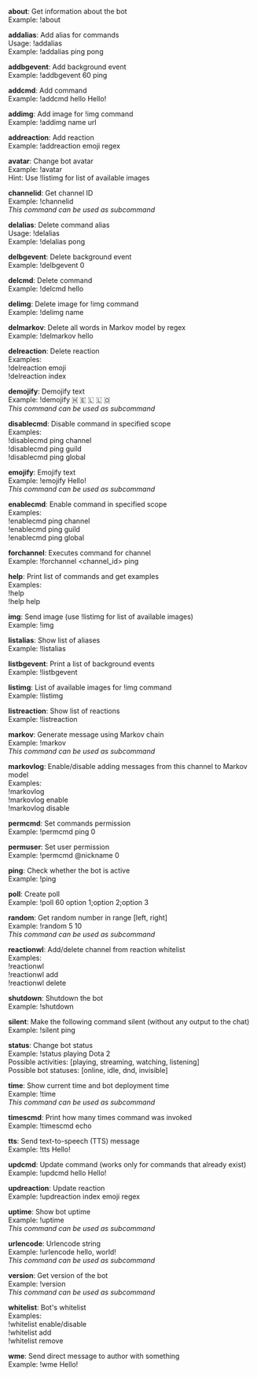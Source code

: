 **about**: Get information about the bot  
    Example: !about

**addalias**: Add alias for commands  
    Usage: !addalias <command> <alias>  
    Example: !addalias ping pong

**addbgevent**: Add background event  
    Example: !addbgevent 60 ping

**addcmd**: Add command  
    Example: !addcmd hello Hello!

**addimg**: Add image for !img command  
    Example: !addimg name url

**addreaction**: Add reaction  
    Example: !addreaction emoji regex

**avatar**: Change bot avatar  
    Example: !avatar <image>  
    Hint: Use !listimg for list of available images

**channelid**: Get channel ID  
    Example: !channelid  
    *This command can be used as subcommand*

**delalias**: Delete command alias  
    Usage: !delalias <alias>  
    Example: !delalias pong

**delbgevent**: Delete background event  
    Example: !delbgevent 0

**delcmd**: Delete command  
    Example: !delcmd hello

**delimg**: Delete image for !img command  
    Example: !delimg name

**delmarkov**: Delete all words in Markov model by regex  
    Example: !delmarkov hello

**delreaction**: Delete reaction  
    Examples:  
        !delreaction emoji  
        !delreaction index

**demojify**: Demojify text  
    Example: !demojify 🇭 🇪 🇱 🇱 🇴  
    *This command can be used as subcommand*

**disablecmd**: Disable command in specified scope  
    Examples:  
        !disablecmd ping channel  
        !disablecmd ping guild  
        !disablecmd ping global

**emojify**: Emojify text  
    Example: !emojify Hello!  
    *This command can be used as subcommand*

**enablecmd**: Enable command in specified scope  
    Examples:  
        !enablecmd ping channel  
        !enablecmd ping guild  
        !enablecmd ping global

**forchannel**: Executes command for channel  
    Example: !forchannel <channel_id> ping

**help**: Print list of commands and get examples  
    Examples:  
        !help  
        !help help

**img**: Send image (use !listimg for list of available images)  
    Example: !img

**listalias**: Show list of aliases  
    Example: !listalias

**listbgevent**: Print a list of background events  
    Example: !listbgevent

**listimg**: List of available images for !img command  
    Example: !listimg

**listreaction**: Show list of reactions  
    Example: !listreaction

**markov**: Generate message using Markov chain  
    Example: !markov  
    *This command can be used as subcommand*

**markovlog**: Enable/disable adding messages from this channel to Markov model  
    Examples:  
        !markovlog  
        !markovlog enable  
        !markovlog disable

**permcmd**: Set commands permission  
    Example: !permcmd ping 0

**permuser**: Set user permission  
    Example: !permcmd @nickname 0

**ping**: Check whether the bot is active  
    Example: !ping

**poll**: Create poll  
    Example: !poll 60 option 1;option 2;option 3

**random**: Get random number in range [left, right]  
    Example: !random 5 10  
    *This command can be used as subcommand*

**reactionwl**: Add/delete channel from reaction whitelist  
    Examples:  
        !reactionwl  
        !reactionwl add  
        !reactionwl delete

**shutdown**: Shutdown the bot  
    Example: !shutdown

**silent**: Make the following command silent (without any output to the chat)  
    Example: !silent ping

**status**: Change bot status  
    Example: !status playing Dota 2  
    Possible activities: [playing, streaming, watching, listening]  
    Possible bot statuses: [online, idle, dnd, invisible]

**time**: Show current time and bot deployment time  
    Example: !time  
    *This command can be used as subcommand*

**timescmd**: Print how many times command was invoked  
    Example: !timescmd echo

**tts**: Send text-to-speech (TTS) message  
    Example: !tts Hello!

**updcmd**: Update command (works only for commands that already exist)  
    Example: !updcmd hello Hello!

**updreaction**: Update reaction  
    Example: !updreaction index emoji regex

**uptime**: Show bot uptime  
    Example: !uptime  
    *This command can be used as subcommand*

**urlencode**: Urlencode string  
    Example: !urlencode hello, world!  
    *This command can be used as subcommand*

**version**: Get version of the bot  
    Example: !version  
    *This command can be used as subcommand*

**whitelist**: Bot's whitelist  
    Examples:  
        !whitelist enable/disable  
        !whitelist add  
        !whitelist remove

**wme**: Send direct message to author with something  
    Example: !wme Hello!

